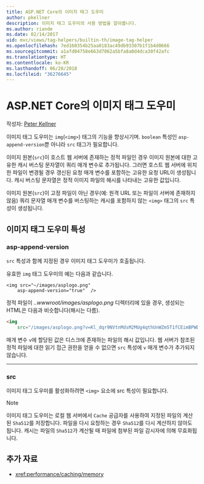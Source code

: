 ```yaml
---
title: ASP.NET Core의 이미지 태그 도우미
author: pkellner
description: 이미지 태그 도우미의 사용 방법을 알아봅니다.
ms.author: riande
ms.date: 02/14/2017
uid: mvc/views/tag-helpers/builtin-th/image-tag-helper
ms.openlocfilehash: 7ed160354b25aa0183ac49db93307b1f1b4d0666
ms.sourcegitcommit: a1afd04758e663d7062a5bfa8a0d4dca38f42afc
ms.translationtype: HT
ms.contentlocale: ko-KR
ms.lasthandoff: 06/20/2018
ms.locfileid: "36276645"
---
```

# <a name="image-tag-helper-in-aspnet-core"></a>ASP.NET Core의 이미지 태그 도우미

작성자: [Peter Kellner](http://peterkellner.net) 

이미지 태그 도우미는 `img`(`<img>`) 태그의 기능을 향상시기며. `boolean` 특성인 `asp-append-version`뿐 아니라 `src` 태그가 필요합니다.

이미지 원본(`src`)이 호스트 웹 서버에 존재하는 정적 파일인 경우 이미지 원본에 대한 고유한 캐시 버스팅 문자열이 쿼리 매개 변수로 추가됩니다. 그러면 호스트 웹 서버에 위치한 파일이 변경될 경우 갱신된 요청 매개 변수를 포함하는 고유한 요청 URL이 생성됩니다. 캐시 버스팅 문자열은 정적 이미지 파일의 해시를 나타내는 고유한 값입니다.

이미지 원본(`src`)이 고정 파일이 아닌 경우(예: 원격 URL 또는 파일이 서버에 존재하지 않음) 쿼리 문자열 매개 변수를 버스팅하는 캐시를 포함하지 않는 `<img>` 태그의 `src` 특성이 생성됩니다.

## <a name="image-tag-helper-attributes"></a>이미지 태그 도우미 특성


### <a name="asp-append-version"></a>asp-append-version

`src` 특성과 함께 지정된 경우 이미지 태그 도우미가 호출됩니다.

유효한 `img` 태그 도우미의 예는 다음과 같습니다.

```cshtml
<img src="~/images/asplogo.png" 
    asp-append-version="true"  />
```

정적 파일이 *..wwwroot/images/asplogo.png* 디렉터리에 있을 경우, 생성되는 HTML은 다음과 비슷합니다(해시는 다름).

```html
<img 
    src="/images/asplogo.png?v=Kl_dqr9NVtnMdsM2MUg4qthUnWZm5T1fCEimBPWDNgM"/>
```

매개 변수 `v`에 할당된 값은 디스크에 존재하는 파일의 해시 값입니다. 웹 서버가 참조된 정적 파일에 대한 읽기 접근 권한을 얻을 수 없으면 `src` 특성에 `v` 매개 변수가 추가되지 않습니다.

- - -

### <a name="src"></a>src

이미지 태그 도우미를 활성화하려면 `<img>` 요소에 src 특성이 필요합니다. 

> [!NOTE]
> 이미지 태그 도우미는 로컬 웹 서버에서 `Cache` 공급자를 사용하여 지정된 파일의 계산된 `Sha512`를 저장합니다. 파일을 다시 요청하는 경우 `Sha512`를 다시 계산하지 않아도 됩니다. 캐시는 파일의 `Sha512`가 계산될 때 파일에 첨부된 파일 감시자에 의해 무효화됩니다.

## <a name="additional-resources"></a>추가 자료

* <xref:performance/caching/memory>
